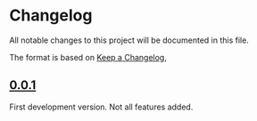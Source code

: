 # Changelog

All notable changes to this project will be documented in this file.

The format is based on [Keep a Changelog](https://keepachangelog.com/en/1.0.0/), 

## [0.0.1]
First development version. Not all features added. 

[0.0.1]: https://github.com/jmbhughes/thmap/releases/tag/v0.0.1
